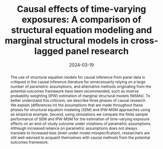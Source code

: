 ---
title: 'Causal effects of time-varying exposures: A comparison of structural equation modeling and marginal structural models in cross-lagged panel research'
authors:
- 'Jeroen D. Mulder'
- 'Kim Luijken'
- 'Bas B. L. Penning de Vries'
- 'Ellen L. Hamaker'
author_notes:
- 'Equal contribution'
- 'Equal contribution'
- ''
- ''
date: '2024-03-19'
doi: 10.1080/10705511.2024.2316586

# Publication type
publication_types: ["article-journal"]

# Publication name
publication: '*Structural Equation Modeling: A Multidisciplinary Journal, 31*(4)'

abstract: 'The use of structural equation models for causal inference from panel data is critiqued in the causal inference literature for unnecessarily relying on a large number of parametric assumptions, and alternative methods originating from the potential outcomes framework have been recommended, such as inverse probability weighting (IPW) estimation of marginal structural models (MSMs). To better understand this criticism, we describe three phases of causal research. We explain (differences in) the assumptions that are made throughout these phases for structural equation modeling (SEM) and IPW-MSM approaches using an empirical example. Second, using simulations we compare the finite sample performance of SEM and IPW-MSM for the estimation of time-varying exposure effects on an end-of-study outcome under violations of parametric assumptions. Although increased reliance on parametric assumptions does not always translate to increased bias (even under model misspecifcation), researchers are still well-advised to acquaint themselves with causal methods from the potential outcomes framework.'

tags:
  - Inverse Probability Weighting
  - Marginal Structural Model
  - Causal Inference
  - Cross-Lagged Panel Modeling
  - Time-Varying Exposure
featured: true  

links:
  - name: Online Supplementary Materials
    url: https://jeroendmulder.github.io/SEM-and-MSM

url_pdf: https://www.tandfonline.com/doi/pdf/10.1080/10705511.2020.1784738?download=true

reading_time: false
show_date: false
share: true

---
